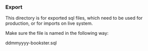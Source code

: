 ### Export

This directory is for exported sql files, which need to be used for production, or for imports on live system.

Make sure the file is named in the following way:

ddmmyyyy-bookster.sql
